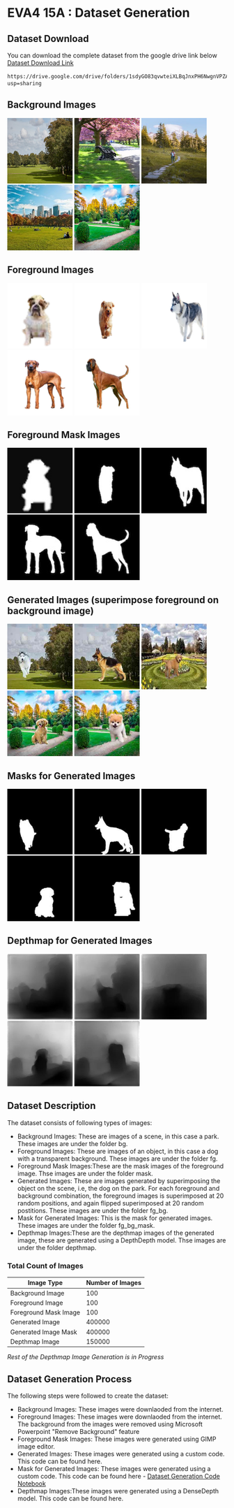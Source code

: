 # EVA4 15A : Dataset Generation

## Dataset Download
You can download the complete dataset from the google drive link below
[Dataset Download Link](https://drive.google.com/drive/folders/1sdyGO83qvwteiXLBqJnxPH6NwgnVPZAq?usp=sharing)

```
https://drive.google.com/drive/folders/1sdyGO83qvwteiXLBqJnxPH6NwgnVPZAq?usp=sharing
```
## Background Images
<img src="bg/bg_1.jpg" width="150" > <img src="bg/bg_2.jpg" width="150" > <img src="bg/bg_3.jpg" width="150" > <img src="bg/bg_5.jpg" width="150" > <img src="bg/bg_10.jpg" width="150" > 

## Foreground Images
<img src="fg/fg_1.png" width="150" > <img src="fg/fg_7.png" width="150" > <img src="fg/fg_17.png" width="150" > <img src="fg/fg_21.png" width="150" > <img src="fg/fg_29.png" width="150" > 

## Foreground Mask Images
<img src="mask/fg_1.jpg" width="150" > <img src="mask/fg_7.jpg" width="150" > <img src="mask/fg_17.jpg" width="150" > <img src="mask/fg_21.jpg" width="150" > <img src="mask/fg_29.jpg" width="150" > 

## Generated Images (superimpose foreground on background image)
<img src="fg_bg/fg_bg_638.jpg" width="150" > <img src="fg_bg/fg_bg_3173.jpg" width="150" > <img src="fg_bg/fg_bg_26682.jpg" width="150" > <img src="fg_bg/fg_bg_37898.jpg" width="150" > <img src="fg_bg/fg_bg_39553.jpg" width="150" > 

## Masks for Generated Images 
<img src="fg_bg_mask/fg_bg_mask_638.jpg" width="150" > <img src="fg_bg_mask/fg_bg_mask_3173.jpg" width="150" > <img src="fg_bg_mask/fg_bg_mask_26682.jpg" width="150" > <img src="fg_bg_mask/fg_bg_mask_37898.jpg" width="150" > <img src="fg_bg_mask/fg_bg_mask_39553.jpg" width="150" > 

## Depthmap for Generated Images
<img src="depthmap/depth_638.jpg" width="150" > <img src="depthmap/depth_3173.jpg" width="150" > <img src="depthmap/depth_26682.jpg" width="150" > <img src="depthmap/depth_37898.jpg" width="150" > <img src="depthmap/depth_39553.jpg" width="150" > 

## Dataset Description
The dataset consists of following types of images: </br>
* Background Images: These are images of a scene, in this case a park. These images are under the folder bg.
* Foreground Images: These are images of an object, in this case a dog with a transparent background. These images are under the folder fg.
* Foreground Mask Images:These are the mask images of the foreground image. Thse images are under the folder mask.
* Generated Images: These are images generated by superimposing the object on the scene, i.e, the dog on the park. For each foreground and background combination, the foreground images is superimposed at 20 random positions, and again flipped superimposed at 20 random postitions. These images are under the folder fg_bg.
* Mask for Generated Images: This is the mask for generated images. These images are under the folder fg_bg_mask.
* Depthmap Images:These are the depthmap images of the generated image, these are generated using a DepthDepth model. Thse images are under the folder depthmap.

### Total Count of Images ###

| Image Type  | Number of Images |
| ------------- | ------------- |
| Background Image  | 100  |
| Foreground Image  | 100  |
| Foreground Mask Image  | 100  |
| Generated Image  | 400000  |
| Generated Image Mask  | 400000  |
| Depthmap Image  | 150000 |

_Rest of the Depthmap Image Generation is in Progress_

## Dataset Generation Process
The following steps were followed to create the dataset: </br>
* Background Images: These images were downlaoded from the internet.
* Foreground Images: These images were downlaoded from the internet. The background from the images were removed using Microsoft Powerpoint "Remove Background" feature
* Foreground Mask Images: These images were generated using GIMP image editor. 
* Generated Images: These images were generated using a custom code. This code can be found here.
* Mask for Generated Images: These images were generated using a custom code. This code can be found here - [Dataset Generation Code Notebook](https://github.com/deepjyotisaha85/eva4/blob/master/session15A/S15A_Dataset_Generation.ipynb)
* Depthmap Images:These images were generated using a DenseDepth model. This code can be found here.
